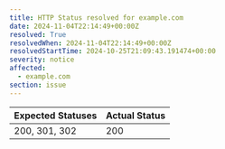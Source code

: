 ```yaml
---
title: HTTP Status resolved for example.com
date: 2024-11-04T22:14:49+00:00Z
resolved: True
resolvedWhen: 2024-11-04T22:14:49+00:00Z
resolvedStartTime: 2024-10-25T21:09:43.191474+00:00
severity: notice
affected:
  - example.com
section: issue
---
```


| Expected Statuses | Actual Status  |
|-------------------|----------------|
| 200, 301, 302 | 200 |
